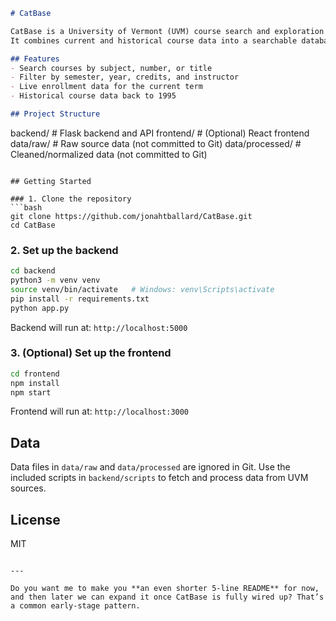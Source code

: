 ```markdown
# CatBase

CatBase is a University of Vermont (UVM) course search and exploration tool.  
It combines current and historical course data into a searchable database, with filters for semester, year, credits, and instructor.

## Features
- Search courses by subject, number, or title
- Filter by semester, year, credits, and instructor
- Live enrollment data for the current term
- Historical course data back to 1995

## Project Structure
```

backend/        # Flask backend and API
frontend/       # (Optional) React frontend
data/raw/       # Raw source data (not committed to Git)
data/processed/ # Cleaned/normalized data (not committed to Git)

````

## Getting Started

### 1. Clone the repository
```bash
git clone https://github.com/jonahtballard/CatBase.git
cd CatBase
````

### 2. Set up the backend

```bash
cd backend
python3 -m venv venv
source venv/bin/activate   # Windows: venv\Scripts\activate
pip install -r requirements.txt
python app.py
```

Backend will run at: `http://localhost:5000`

### 3. (Optional) Set up the frontend

```bash
cd frontend
npm install
npm start
```

Frontend will run at: `http://localhost:3000`

## Data

Data files in `data/raw` and `data/processed` are ignored in Git.
Use the included scripts in `backend/scripts` to fetch and process data from UVM sources.

## License

MIT

```

---

Do you want me to make you **an even shorter 5-line README** for now,  
and then later we can expand it once CatBase is fully wired up? That’s a common early-stage pattern.
```
